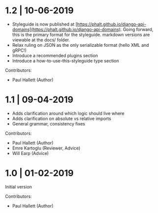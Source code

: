 1.2 | 10-06-2019
================

- Styleguide is now published at [https://phalt.github.io/django-api-domains](https://phalt.github.io/django-api-domains). Going forward, this is the primary format for the styleguide. markdown versions are viewable at the docs/ folder.
- Relax ruling on JSON as the only serializable format (hello XML and gRPC!)
- Introduce a recommended plugins section
- Introduce a how-to-use-this-styleguide type section

Contributors:

- Paul Hallett (Author)


1.1 | 09-04-2019
================

- Adds clarification around which logic should live where
- Adds clarification on absolute vs relative imports
- General grammar, consistency fixes

Contributors:

- Paul Hallett (Author)
- Emre Kartoglu (Reviewer, Advice)
- Will Earp (Advice)

1.0 | 01-02-2019
================

Initial version

Contributors:

- Paul Hallett (Author)